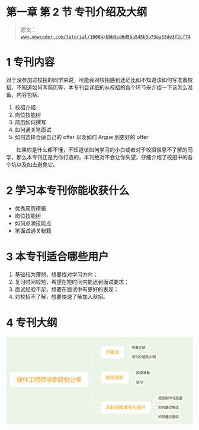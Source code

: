 # 第一章 第 2 节 专刊介绍及大纲

> 原文：[`www.nowcoder.com/tutorial/10064/bbb9ed6d5ba545b3a73ea53de3f2cf74`](https://www.nowcoder.com/tutorial/10064/bbb9ed6d5ba545b3a73ea53de3f2cf74)

# 1 专刊内容

对于没参加过校招的同学来说，可能会对校招感到迷茫比如不知道该如何写准备校招、不知道如何写简历等，本专刊会详细的从校招的各个环节来介绍一下该怎么准备，内容包括:

1.  校招介绍
2.  岗位技能树
3.  简历如何撰写
4.  如何通关笔面试
5.  如何选择合适自己的 offer 以及如何 Argue 到更好的 offer

       如果你是什么都不懂，不知道该如何学习的小白或者对于校招信息不了解的同学，那么本专刊正是为你打造的，本刊绝对不会让你失望，仔细介绍了校招中的各个坑以及如去避免它。

# 2 学习本专刊你能收获什么

*   优秀简历模板
*   岗位技能树
*   如何点满技能点
*   笔面试通关秘籍

# 3 本专刊适合哪些用户

1.  基础较为薄弱，想要找对学习方向；
2.  复习时间较短，希望在短时间内能达到面试要求；
3.  面试经验不足，想要在面试中有更好的表现；
4.  对校招不了解，想要快速了解加入秋招。

# 4 专刊大纲

![](img/6aa9893c185e012bf08461404a4259df.png)